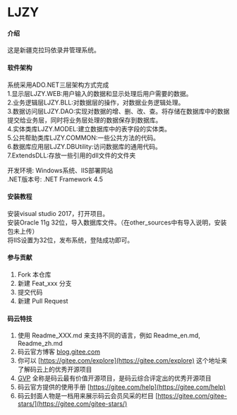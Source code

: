 # LJZY

#### 介绍
这是新疆克拉玛依录井管理系统。

#### 软件架构
系统采用ADO.NET三层架构方式完成  
1.显示层LJZY.WEB:用户输入的数据和显示处理后用户需要的数据。  
2.业务逻辑层LJZY.BLL:对数据层的操作，对数据业务逻辑处理。  
3.数据访问层LJZY.DAO:实现对数据的增、删、改、查。将存储在数据库中的数据提交给业务层，同时将业务层处理的数据保存到数据库。  
4.实体类库LJZY.MODEL:建立数据库中的表字段的实体类。  
5.公共帮助类库LJZY.COMMON:一些公共方法的代码。  
6.数据库应用层LJZY.DBUtility:访问数据库的通用代码。  
7.ExtendsDLL:存放一些引用的dll文件的文件夹  

开发环境: Windows系统、IIS部署网站  
.NET版本号: .NET Framework 4.5

#### 安装教程
安装visual studio 2017，打开项目。  
安装Oracle 11g 32位，导入数据库文件。（在other_sources中有导入说明，安装包未上传）  
将IIS设置为32位，发布系统，登陆成功即可。  

#### 参与贡献

1. Fork 本仓库
2. 新建 Feat_xxx 分支
3. 提交代码
4. 新建 Pull Request

#### 码云特技

1. 使用 Readme\_XXX.md 来支持不同的语言，例如 Readme\_en.md, Readme\_zh.md
2. 码云官方博客 [blog.gitee.com](https://blog.gitee.com)
3. 你可以 [https://gitee.com/explore](https://gitee.com/explore) 这个地址来了解码云上的优秀开源项目
4. [GVP](https://gitee.com/gvp) 全称是码云最有价值开源项目，是码云综合评定出的优秀开源项目
5. 码云官方提供的使用手册 [https://gitee.com/help](https://gitee.com/help)
6. 码云封面人物是一档用来展示码云会员风采的栏目 [https://gitee.com/gitee-stars/](https://gitee.com/gitee-stars/)